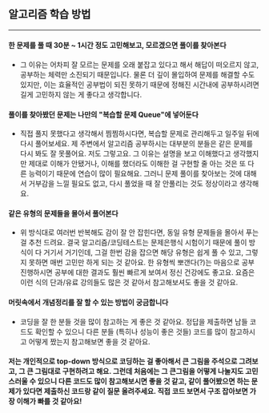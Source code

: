 ## 알고리즘 학습 방법

---

#### 한 문제를 풀 때 30분 ~ 1시간 정도 고민해보고, 모르겠으면 풀이를 찾아본다

- 그 이유는 어차피 잘 모르는 문제를 오래 붙잡고 있다고 해서 해답이 떠오르지 않고, 공부하는 체력만 소진되기 때문입니다. 물론 더 깊이 몰입하여 문제를 해결할 수도 있지만, 이는 효율적인 공부법이 되진 못하기 때문에 정해진 시간내에 공부하시려면 길게 고민하지 않는 게 좋다고 생각합니다.



#### 풀이를 찾아봤던 문제는 나만의 "복습할 문제 Queue"에 넣어둔다

- 직접 풀지 못했다고 생각해서 찜찜하시다면, 복습할 문제로 관리해두고 일주일 뒤에 다시 풀어보세요. 제 주변에서 알고리즘 공부하시는 대부분의 분들은 같은 문제를 다시 봐도 잘 못풀어요. 저도 그렇고요. 그 이유는 설명을 보고 이해했다고 생각했지만 제대로 이해가 안됐거나, 이해를 했더라도 이해한 걸 구현할 줄 아는 것은 또 다른 능력이기 때문에 연습이 많이 필요해요. 그러니 문제 풀이를 찾아보는 것에 대해서 거부감을 느낄 필요도 없고, 다시 풀었을 때 잘 안풀리는 것도 정상이라고 생각해요.



#### 같은 유형의 문제들을 몰아서 풀어본다

- 위 방식대로 여러번 반복해도 감이 잘 안 잡힌다면, 동일 유형 문제들을 몰아서 푸는 걸 추천 드려요. 결국 알고리즘/코딩테스트는 문제은행식 시험이기 때문에 풀이 방식이 다 거기서 거기인데, 그걸 한번 감을 잡으면 해당 유형은 쉽게 풀 수 있고, 그렇지 못하면 매번 고민만 하게 되는 것 같아요. 한 유형씩 뽀갠다(?)는 마음으로 공부 진행하시면 공부에 대한 결과도 훨씬 빠르게 보여서 정신 건강에도 좋고요. 요즘은 이런 식의 단과/유료 강의들도 많은 것 같아서 참고해보셔도 좋을 것 같아요.



#### 머릿속에서 개념정리를 잘 할 수 있는 방법이 궁금합니다

- 코딩을 잘 한 분들 것을 많이 참고하는 게 좋은 것 같아요. 정답을 제출하면 남들 코드도 확인할 수 있으니 다른 분들 (특히나 성능이 좋은 것들) 코드를 많이 참고하시고 어떻게 짰는지 참고해보면 좋을 것 같아요.



#### 저는 개인적으로 top-down 방식으로 코딩하는 걸 좋아해서 큰 그림을 주석으로 그려보고, 그 큰 그림대로 구현하려고 해요. 그런데 처음에는 그 큰그림을 어떻게 나눌지도 고민스러울 수 있으니 다른 코드도 많이 참고해보시면 좋을 것 같고, 같이 풀어봤으면 하는 문제가 있다면 제출하신 코드랑 같이 질문 올려주세요. 직접 코드 보면서 구조 잡아보면 가장 이해가 빠를 것 같아요!


